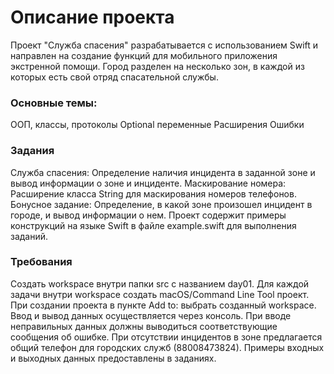 # Описание проекта
Проект "Служба спасения" разрабатывается с использованием Swift и направлен на создание функций для мобильного приложения экстренной помощи. Город разделен на несколько зон, в каждой из которых есть свой отряд спасательной службы.

### Основные темы:
ООП, классы, протоколы
Optional переменные
Расширения
Ошибки

### Задания
Служба спасения: Определение наличия инцидента в заданной зоне и вывод информации о зоне и инциденте.
Маскирование номера: Расширение класса String для маскирования номеров телефонов.
Бонусное задание: Определение, в какой зоне произошел инцидент в городе, и вывод информации о нем.
Проект содержит примеры конструкций на языке Swift в файле example.swift для выполнения заданий.

### Требования
Создать workspace внутри папки src с названием day01.
Для каждой задачи внутри workspace создать macOS/Command Line Tool проект.
При создании проекта в пункте Add to: выбрать созданный workspace.
Ввод и вывод данных осуществляется через консоль.
При вводе неправильных данных должны выводиться соответствующие сообщения об ошибке.
При отсутствии инцидентов в зоне предлагается общий телефон для городских служб (88008473824).
Примеры входных и выходных данных предоставлены в заданиях.